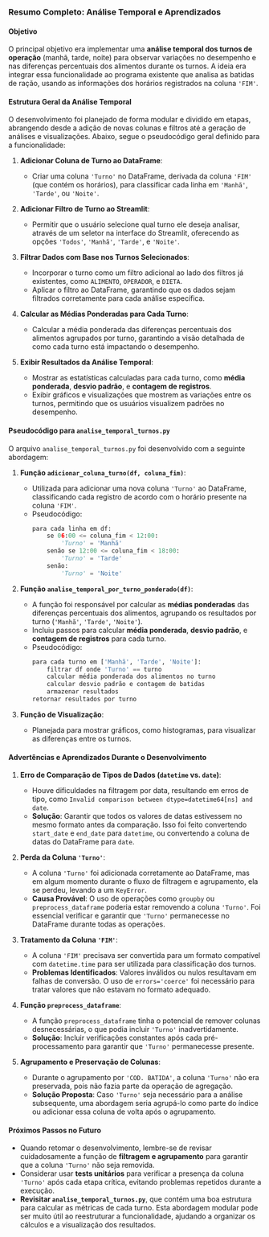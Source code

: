 ### Resumo Completo: Análise Temporal e Aprendizados

#### Objetivo
O principal objetivo era implementar uma **análise temporal dos turnos de operação** (manhã, tarde, noite) para observar variações no desempenho e nas diferenças percentuais dos alimentos durante os turnos. A ideia era integrar essa funcionalidade ao programa existente que analisa as batidas de ração, usando as informações dos horários registrados na coluna `'FIM'`.

#### Estrutura Geral da Análise Temporal
O desenvolvimento foi planejado de forma modular e dividido em etapas, abrangendo desde a adição de novas colunas e filtros até a geração de análises e visualizações. Abaixo, segue o pseudocódigo geral definido para a funcionalidade:

1. **Adicionar Coluna de Turno ao DataFrame**:
   - Criar uma coluna `'Turno'` no DataFrame, derivada da coluna `'FIM'` (que contém os horários), para classificar cada linha em `'Manhã'`, `'Tarde'`, ou `'Noite'`.

2. **Adicionar Filtro de Turno ao Streamlit**:
   - Permitir que o usuário selecione qual turno ele deseja analisar, através de um seletor na interface do Streamlit, oferecendo as opções `'Todos'`, `'Manhã'`, `'Tarde'`, e `'Noite'`.

3. **Filtrar Dados com Base nos Turnos Selecionados**:
   - Incorporar o turno como um filtro adicional ao lado dos filtros já existentes, como `ALIMENTO`, `OPERADOR`, e `DIETA`.
   - Aplicar o filtro ao DataFrame, garantindo que os dados sejam filtrados corretamente para cada análise específica.

4. **Calcular as Médias Ponderadas para Cada Turno**:
   - Calcular a média ponderada das diferenças percentuais dos alimentos agrupados por turno, garantindo a visão detalhada de como cada turno está impactando o desempenho.

5. **Exibir Resultados da Análise Temporal**:
   - Mostrar as estatísticas calculadas para cada turno, como **média ponderada**, **desvio padrão**, e **contagem de registros**.
   - Exibir gráficos e visualizações que mostrem as variações entre os turnos, permitindo que os usuários visualizem padrões no desempenho.

#### Pseudocódigo para `analise_temporal_turnos.py`

O arquivo `analise_temporal_turnos.py` foi desenvolvido com a seguinte abordagem:

1. **Função `adicionar_coluna_turno(df, coluna_fim)`**:
   - Utilizada para adicionar uma nova coluna `'Turno'` ao DataFrame, classificando cada registro de acordo com o horário presente na coluna `'FIM'`.
   - Pseudocódigo:
     ```python
     para cada linha em df:
         se 06:00 <= coluna_fim < 12:00:
             'Turno' = 'Manhã'
         senão se 12:00 <= coluna_fim < 18:00:
             'Turno' = 'Tarde'
         senão:
             'Turno' = 'Noite'
     ```

2. **Função `analise_temporal_por_turno_ponderado(df)`**:
   - A função foi responsável por calcular as **médias ponderadas** das diferenças percentuais dos alimentos, agrupando os resultados por turno (`'Manhã'`, `'Tarde'`, `'Noite'`).
   - Incluiu passos para calcular **média ponderada**, **desvio padrão**, e **contagem de registros** para cada turno.
   - Pseudocódigo:
     ```python
     para cada turno em ['Manhã', 'Tarde', 'Noite']:
         filtrar df onde 'Turno' == turno
         calcular média ponderada dos alimentos no turno
         calcular desvio padrão e contagem de batidas
         armazenar resultados
     retornar resultados por turno
     ```

3. **Função de Visualização**:
   - Planejada para mostrar gráficos, como histogramas, para visualizar as diferenças entre os turnos.

#### Advertências e Aprendizados Durante o Desenvolvimento

1. **Erro de Comparação de Tipos de Dados (`datetime` vs. `date`)**:
   - Houve dificuldades na filtragem por data, resultando em erros de tipo, como `Invalid comparison between dtype=datetime64[ns] and date`.
   - **Solução**: Garantir que todos os valores de datas estivessem no mesmo formato antes da comparação. Isso foi feito convertendo `start_date` e `end_date` para `datetime`, ou convertendo a coluna de datas do DataFrame para `date`.

2. **Perda da Coluna `'Turno'`**:
   - A coluna `'Turno'` foi adicionada corretamente ao DataFrame, mas em algum momento durante o fluxo de filtragem e agrupamento, ela se perdeu, levando a um `KeyError`.
   - **Causa Provável**: O uso de operações como `groupby` ou `preprocess_dataframe` poderia estar removendo a coluna `'Turno'`. Foi essencial verificar e garantir que `'Turno'` permanecesse no DataFrame durante todas as operações.

3. **Tratamento da Coluna `'FIM'`**:
   - A coluna `'FIM'` precisava ser convertida para um formato compatível com `datetime.time` para ser utilizada para classificação dos turnos.
   - **Problemas Identificados**: Valores inválidos ou nulos resultavam em falhas de conversão. O uso de `errors='coerce'` foi necessário para tratar valores que não estavam no formato adequado.

4. **Função `preprocess_dataframe`**:
   - A função `preprocess_dataframe` tinha o potencial de remover colunas desnecessárias, o que podia incluir `'Turno'` inadvertidamente.
   - **Solução**: Incluir verificações constantes após cada pré-processamento para garantir que `'Turno'` permanecesse presente.

5. **Agrupamento e Preservação de Colunas**:
   - Durante o agrupamento por `'COD. BATIDA'`, a coluna `'Turno'` não era preservada, pois não fazia parte da operação de agregação.
   - **Solução Proposta**: Caso `'Turno'` seja necessário para a análise subsequente, uma abordagem seria agrupá-lo como parte do índice ou adicionar essa coluna de volta após o agrupamento.

#### Próximos Passos no Futuro
- Quando retomar o desenvolvimento, lembre-se de revisar cuidadosamente a função de **filtragem e agrupamento** para garantir que a coluna `'Turno'` não seja removida.
- Considerar usar **tests unitários** para verificar a presença da coluna `'Turno'` após cada etapa crítica, evitando problemas repetidos durante a execução.
- **Revisitar `analise_temporal_turnos.py`**, que contém uma boa estrutura para calcular as métricas de cada turno. Esta abordagem modular pode ser muito útil ao reestruturar a funcionalidade, ajudando a organizar os cálculos e a visualização dos resultados.